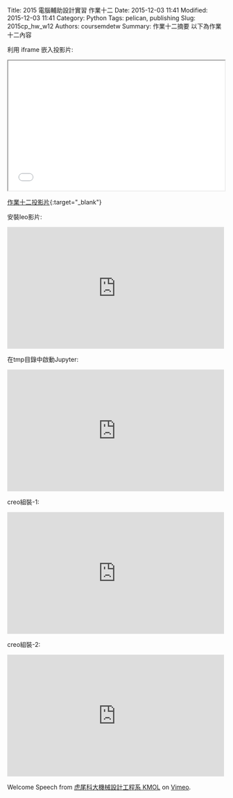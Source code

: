 Title: 2015 電腦輔助設計實習 作業十二
Date: 2015-12-03 11:41
Modified: 2015-12-03 11:41
Category: Python
Tags: pelican, publishing
Slug: 2015cp_hw_w12
Authors: coursemdetw
Summary: 作業十二摘要
以下為作業十二內容

利用 iframe 嵌入投影片:

<iframe src="simplest12.html" width="500" height="300"></iframe>

[作業十二投影片](simplest7.html){:target="_blank"}

 安裝leo影片:

<iframe src="https://player.vimeo.com/video/147714806" width="500" height="281" frameborder="0" webkitallowfullscreen mozallowfullscreen allowfullscreen></iframe> 

 在tmp目錄中啟動Jupyter:
 
 <iframe src="https://player.vimeo.com/video/147715109" width="500" height="281" frameborder="0" webkitallowfullscreen mozallowfullscreen allowfullscreen></iframe> 
 
 creo組裝-1:
 
<iframe src="https://player.vimeo.com/video/147715199" width="500" height="281" frameborder="0" webkitallowfullscreen mozallowfullscreen allowfullscreen></iframe> 
 
 creo組裝-2:
 
<iframe src="https://player.vimeo.com/video/147715247" width="500" height="281" frameborder="0" webkitallowfullscreen mozallowfullscreen allowfullscreen></iframe>

Welcome Speech</a> from <a href="https://vimeo.com/user24079973">虎尾科大機械設計工程系 KMOL</a> on <a href="https://vimeo.com">Vimeo</a>.</p>
